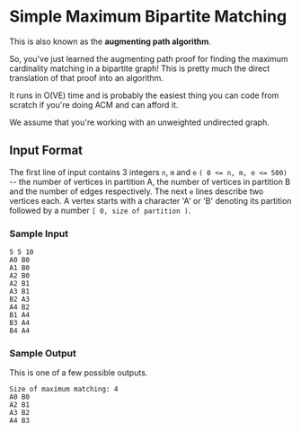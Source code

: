 Simple Maximum Bipartite Matching
=================================

This is also known as the **augmenting path algorithm**.

So, you've just learned the augmenting path proof for finding the maximum
cardinality matching in a bipartite graph! This is pretty much the direct
translation of that proof into an algorithm.

It runs in O(VE) time and is probably the easiest thing you can code from
scratch if you're doing ACM and can afford it.

We assume that you're working with an unweighted undirected graph.

Input Format
------------
The first line of input contains 3 integers `n`, `m` and `e` 
`( 0 <= n, m, e <= 500)` -- the number of vertices in partition A, the number of
vertices in partition B and the number of edges respectively. The next `e` lines
describe two vertices each. A vertex starts with a character 'A' or 'B' denoting
its partition followed by a number `[ 0, size of partition )`.

### Sample Input

    5 5 10
    A0 B0
    A1 B0
    A2 B0
    A2 B1
    A3 B1
    B2 A3
    A4 B2
    B1 A4
    B3 A4
    B4 A4

### Sample Output

This is one of a few possible outputs.

    Size of maximum matching: 4
    A0 B0
    A2 B1
    A3 B2
    A4 B3
